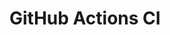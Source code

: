 # GitHub Actions CI
































































































































































































































































































































































































































































































































































































































































































































































































































































































































































































































































































































































































